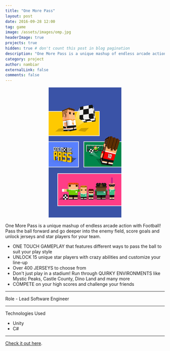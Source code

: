 ```yaml
---
title: "One More Pass"
layout: post
date: 2016-09-28 12:00
tag: game
image: /assets/images/omp.jpg
headerImage: true
projects: true
hidden: true # don't count this post in blog pagination
description: "One More Pass is a unique mashup of endless arcade action with Football"
category: project
author: nambiar
externalLink: false
comments: false
---
```


<center><img src="/assets/images/omp2.jpg"/></center>

One More Pass is a unique mashup of endless arcade action with Football! Pass the ball forward and go deeper into the enemy field, score goals and unlock jerseys and star players for your team.

* ONE TOUCH GAMEPLAY that features different ways to pass the ball to suit your play style
* UNLOCK 15 unique star players with crazy abilities and customize your line-up
* Over 400 JERSEYS to choose from
* Don't just play in a stadium! Run through QUIRKY ENVIRONMENTS like Mystic Peaks, Castle County, Dino Land and many more
* COMPETE on your high scores and challenge your friends

---
Role - Lead Software Engineer

---

Technologies Used

- Unity
- C#

---

[Check it out here](https://itunes.apple.com/jo/app/one-more-pass-nonstop-football/id1146725908?mt=8).
